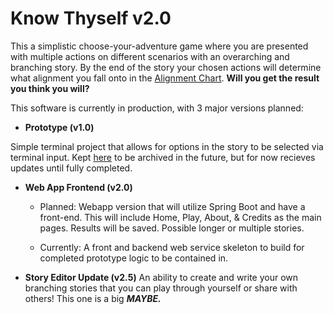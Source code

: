 # Know Thyself v2.0

This a simplistic choose-your-adventure game where you are presented with multiple actions on different scenarios with an overarching and branching story. 
By the end of the story your chosen actions will determine what alignment you fall onto in the [Alignment Chart](https://en.wikipedia.org/wiki/Alignment_(Dungeons_%26_Dragons)).
**Will you get the result you think you will?**

This software is currently in production, with 3 major versions planned:

- **Prototype (v1.0)**

Simple terminal project that allows for options in the story to be selected via terminal input. Kept [here](https://github.com/sharktrexer/Know_Thyself/tree/prototype) to be archived in the future, but for now recieves updates until fully completed.

- **Web App Frontend (v2.0)**

  - Planned: Webapp version that will utilize Spring Boot and have a front-end. This will include Home, Play, About, & Credits as the main pages. Results will be saved. Possible longer or multiple stories.
    
  - Currently: A front and backend web service skeleton to build for completed prototype logic to be contained in.

- **Story Editor Update (v2.5)**
An ability to create and write your own branching stories that you can play through yourself or share with others! This one is a big ***MAYBE.***
